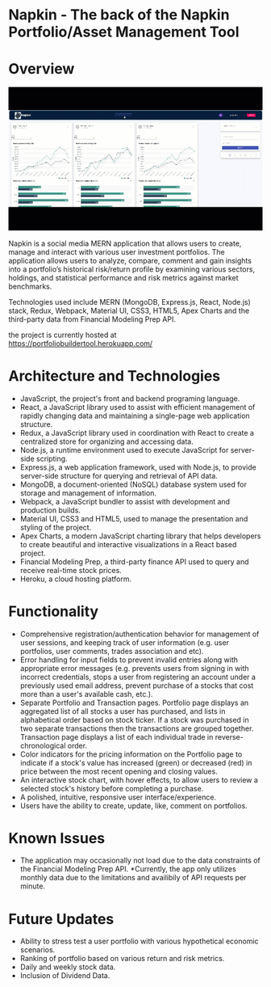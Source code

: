 # Napkin - The back of the Napkin Portfolio/Asset Management Tool


# Overview

![projectImage](/client/src/images/napkin.gif)

Napkin is a social media MERN application that allows users to create, manage and interact with various user investment portfolios. The application allows users to analyze, compare, comment and gain insights into a portfolio’s historical risk/return profile by examining various sectors, holdings, and statistical performance and risk metrics against market benchmarks.

Technologies used include MERN (MongoDB, Express.js, React, Node.js) stack, Redux, Webpack, Material UI, CSS3, HTML5, Apex Charts and the third-party data from Financial Modeling Prep API. 

the project is currently hosted at https://portfoliobuildertool.herokuapp.com/

# Architecture and Technologies
* JavaScript, the project's front and backend programing language.
* React, a JavaScript library used to assist with efficient management of rapidly changing data and maintaining a single-page web application structure.
* Redux, a JavaScript library used in coordination with React to create a centralized store for organizing and accessing data.
* Node.js, a runtime environment used to execute JavaScript for server-side scripting.
* Express.js, a web application framework, used with Node.js, to provide server-side structure for querying and retrieval of API data.
* MongoDB, a document-oriented (NoSQL) database system used for storage and management of information.
* Webpack, a JavaScript bundler to assist with development and production builds.
* Material UI, CSS3 and HTML5, used to manage the presentation and styling of the project.
* Apex Charts, a modern JavaScript charting library that helps developers to create beautiful and interactive visualizations in a React based project.
* Financial Modeling Prep, a third-party finance API used to query and receive real-time stock prices.
* Heroku, a cloud hosting platform.

# Functionality
* Comprehensive registration/authentication behavior for management of user sessions, and keeping track of user information (e.g. user portfolios, user comments, trades association and etc).
* Error handling for input fields to prevent invalid entries along with appropriate error messages (e.g. prevents users from signing in with incorrect credentials, stops a user from registering an account under a previously used email address, prevent purchase of a stocks that cost more than a user's available cash, etc.).
* Separate Portfolio and Transaction pages. Portfolio page displays an aggregated list of all stocks a user has purchased, and lists in alphabetical order based on stock ticker. If a stock was purchased in two separate transactions then the transactions are grouped together. Transaction page displays a list of each individual trade in reverse-chronological order.
* Color indicators for the pricing information on the Portfolio page to indicate if a stock's value has increased (green) or decreased (red) in price between the most recent opening and closing values.
* An interactive stock chart, with hover effects, to allow users to review a selected stock's history before completing a purchase.
* A polished, intuitive, responsive user interface/experience.
* Users have the ability to create, update, like, comment on portfolios.  
# Known Issues
* The application may occasionally not load due to the data constraints of the Financial Modeling Prep API.
*Currently, the app only utilizes monthly data due to the limitations and availibily of API requests per minute.
# Future Updates
* Ability to stress test a user portfolio with various hypothetical economic scenarios.
* Ranking of portfolio based on various return and risk metrics.  
* Daily and weekly stock data.
* Inclusion of Dividend Data.  

 

